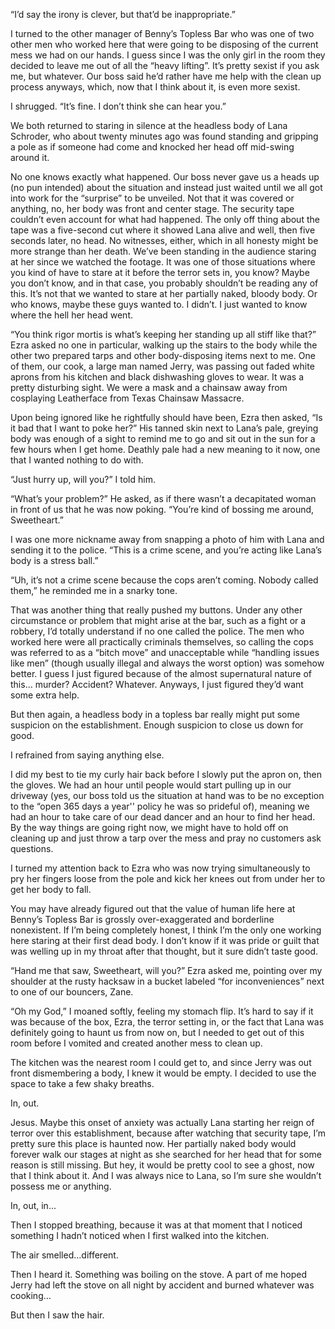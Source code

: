 “I’d say the irony is clever, but that’d be inappropriate.”

I turned to the other manager of Benny’s Topless Bar who was one of two other men who worked here that were going to be disposing of the current mess we had on our hands. I guess since I was the only girl in the room they decided to leave me out of all the “heavy lifting”. It’s pretty sexist if you ask me, but whatever. Our boss said he’d rather have me help with the clean up process anyways, which, now that I think about it, is even more sexist.

I shrugged. “It’s fine. I don’t think she can hear you.”

We both returned to staring in silence at the headless body of Lana Schroder, who about twenty minutes ago was found standing and gripping a pole as if someone had come and knocked her head off mid-swing around it.

No one knows exactly what happened. Our boss never gave us a heads up (no pun intended) about the situation and instead just waited until we all got into work for the “surprise” to be unveiled. Not that it was covered or anything, no, her body was front and center stage. The security tape couldn’t even account for what had happened. The only off thing about the tape was a five-second cut where it showed Lana alive and well, then five seconds later, no head. No witnesses, either, which in all honesty might be more strange than her death. We’ve been standing in the audience staring at her since we watched the footage. It was one of those situations where you kind of have to stare at it before the terror sets in, you know? Maybe you don’t know, and in that case, you probably shouldn’t be reading any of this. It’s not that we wanted to stare at her partially naked, bloody body. Or who knows, maybe these guys wanted to. I didn’t. I just wanted to know where the hell her head went.

“You think rigor mortis is what’s keeping her standing up all stiff like that?” Ezra asked no one in particular, walking up the stairs to the body while the other two prepared tarps and other body-disposing items next to me. One of them, our cook, a large man named Jerry, was passing out faded white aprons from his kitchen and black dishwashing gloves to wear. It was a pretty disturbing sight. We were a mask and a chainsaw away from cosplaying Leatherface from Texas Chainsaw Massacre.

Upon being ignored like he rightfully should have been, Ezra then asked, “Is it bad that I want to poke her?” His tanned skin next to Lana’s pale, greying body was enough of a sight to remind me to go and sit out in the sun for a few hours when I get home. Deathly pale had a new meaning to it now, one that I wanted nothing to do with.

“Just hurry up, will you?” I told him.

“What’s your problem?” He asked, as if there wasn’t a decapitated woman in front of us that he was now poking. “You’re kind of bossing me around, Sweetheart.”

I was one more nickname away from snapping a photo of him with Lana and sending it to the police. “This is a crime scene, and you’re acting like Lana’s body is a stress ball.”

“Uh, it’s not a crime scene because the cops aren’t coming. Nobody called them,” he reminded me in a snarky tone.

That was another thing that really pushed my buttons. Under any other circumstance or problem that might arise at the bar, such as a fight or a robbery, I’d totally understand if no one called the police. The men who worked here were all practically criminals themselves, so calling the cops was referred to as a “bitch move” and unacceptable while “handling issues like men” (though usually illegal and always the worst option) was somehow better. I guess I just figured because of the almost supernatural nature of this… murder? Accident? Whatever. Anyways, I just figured they’d want some extra help.

But then again, a headless body in a topless bar really might put some suspicion on the establishment. Enough suspicion to close us down for good.

I refrained from saying anything else.

I did my best to tie my curly hair back before I slowly put the apron on, then the gloves. We had an hour until people would start pulling up in our driveway (yes, our boss told us the situation at hand was to be no exception to the “open 365 days a year'' policy he was so prideful of), meaning we had an hour to take care of our dead dancer and an hour to find her head. By the way things are going right now, we might have to hold off on cleaning up and just throw a tarp over the mess and pray no customers ask questions.

I turned my attention back to Ezra who was now trying simultaneously to pry her fingers loose from the pole and kick her knees out from under her to get her body to fall.

You may have already figured out that the value of human life here at Benny’s Topless Bar is grossly over-exaggerated and borderline nonexistent. If I’m being completely honest, I think I’m the only one working here staring at their first dead body. I don’t know if it was pride or guilt that was welling up in my throat after that thought, but it sure didn’t taste good.

“Hand me that saw, Sweetheart, will you?” Ezra asked me, pointing over my shoulder at the rusty hacksaw in a bucket labeled “for inconveniences” next to one of our bouncers, Zane.

“Oh my God,” I moaned softly, feeling my stomach flip. It’s hard to say if it was because of the box, Ezra, the terror setting in, or the fact that Lana was definitely going to haunt us from now on, but I needed to get out of this room before I vomited and created another mess to clean up.

The kitchen was the nearest room I could get to, and since Jerry was out front dismembering a body, I knew it would be empty. I decided to use the space to take a few shaky breaths.

In, out.

Jesus. Maybe this onset of anxiety was actually Lana starting her reign of terror over this establishment, because after watching that security tape, I’m pretty sure this place is haunted now. Her partially naked body would forever walk our stages at night as she searched for her head that for some reason is still missing. But hey, it would be pretty cool to see a ghost, now that I think about it. And I was always nice to Lana, so I’m sure she wouldn’t possess me or anything.

In, out, in...

Then I stopped breathing, because it was at that moment that I noticed something I hadn’t noticed when I first walked into the kitchen.

The air smelled...different.

Then I heard it. Something was boiling on the stove. A part of me hoped Jerry had left the stove on all night by accident and burned whatever was cooking…

But then I saw the hair.